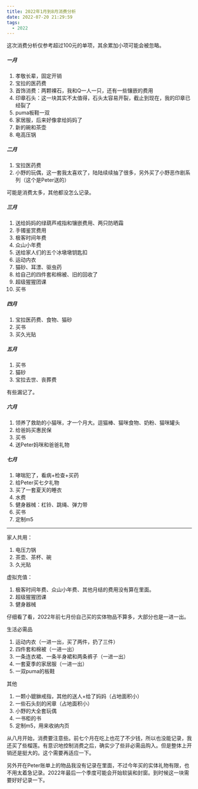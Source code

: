 ```yaml
---
title: 2022年1月到8月消费分析
date: 2022-07-20 21:29:59
tags:
  - 2022
---
```


这次消费分析仅参考超过100元的单项，其余累加小项可能会被忽略。

##### 一月

1. 孝敬长辈，固定开销
2. 宝拉的医药费
3. 首饰消费：两颗裸石，我和Q一人一只，还有一些镶嵌的费用
4. 印章石头：这一块其实不太值得，石头太容易开裂，截止到现在，我的印章已经裂了
5. puma板鞋一双
6. 家居服，后来好像拿给妈妈了
7. 新的碗和茶壶
8. 电高压锅

##### 二月

1. 宝拉医药费
2. 小野的玩偶，这一套我太喜欢了，陆陆续续抽了很多，另外买了小野恶作剧系列（这个是Peter送的）
   
可能是消费太多，其他都没怎么记录。

##### 三月

1. 送给妈妈的绿葫芦戒指和镶嵌费用、两只防晒霜
2. 手镯鉴赏费用
3. 极客时间年费
4. 众山小年费
5. 送给家人们的五个冰墩墩钥匙扣
6. 运动内衣
7. 猫砂、耳漂、驱虫药
8. 给自己的四件套和棉被、旧的回收了
9. 超级猩猩团课
10. 买书


##### 四月

1. 宝拉医药费、食物、猫砂
2. 买书
3. 买久光贴

##### 五月

1. 买书
2. 猫砂
3. 宝拉去世、丧葬费

有些漏记了。

##### 六月

1. 领养了救助的小猫咪，才一个月大。逗猫棒、猫咪食物、奶粉、猫咪罐头
2. 给爸妈买惠民保
3. 买书
4. 送Peter妈咪和爸爸礼物

##### 七月

1. 哮喘犯了，看病+检查+买药
2. 给Peter买七夕礼物
3. 买了一套夏天的睡衣
4. 水费
5. 健身器械：杠铃、跳绳、弹力带
6. 买书
7. 定制m5

-------------

家人共用：

1. 电压力锅
2. 茶壶、茶杯、碗
3. 久光贴

虚拟充值：

1. 极客时间年费、众山小年费、其他月结的费用没有算在里面。
2. 超级猩猩团课
3. 健身器械

仔细看了看，2022年前七月份自己买的实体物品不算多，大部分也是一进一出。

生活必需品

1. 运动内衣（一进一出，买了两件，扔了三件）
2. 四件套和棉被（一进一出）
3. 一条连衣裙、一条半身裙和两条裤子（一进一出）
4. 一套夏季的家居服（一进一出）
5. 一双puma的板鞋

其他

1. 一颗小貔貅戒指，其他的送人+给了妈妈（占地面积小）
2. 一些石头刻的闲章（占地面积小）
3. 小野的大全套玩偶
4. 一书柜的书
5. 定制m5，用来收纳内页

从八月开始，消费要注意些。前七个月在吃上也花了不少钱，所以也没能记录，我还买了些榴莲。有意识地控制消费之后，确实少了些非必需品购入。但是整体上开销还是挺大的。这个需要再适应一下。

另外开在Peter账单上的物品我没有记录在里面，不过今年买的实体礼物有限，也不用太着急记录。2022年最后一个季度可能会开始软装和封窗。到时候这一块需要好好记录一下。
